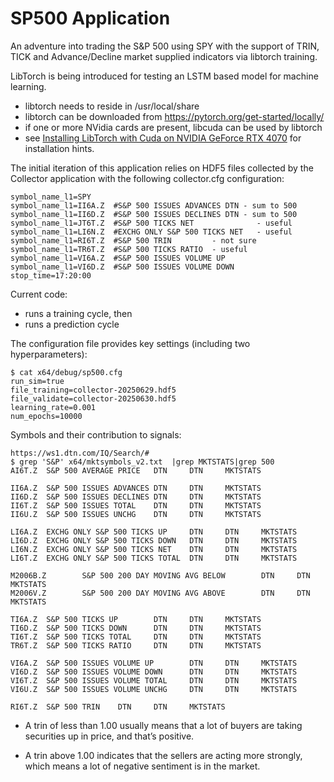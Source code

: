 # SP500 Application

An adventure into trading the S&P 500 using SPY with the support of
TRIN, TICK and Advance/Decline market supplied indicators via libtorch training.

LibTorch is being introduced for testing an LSTM based model for machine learning.
* libtorch needs to reside in /usr/local/share
* libtorch can be downloaded from https://pytorch.org/get-started/locally/
* if one or more NVidia cards are present, libcuda can be used by libtorch
* see [Installing LibTorch with Cuda on NVIDIA GeForce RTX 4070](https://blog.raymond.burkholder.net/index.php?/archives/1285-Installing-LibTorch-with-Cuda-on-NVIDIA-GeForce-RTX-4070.html) for installation hints.

The initial iteration of this application relies on HDF5 files
collected by the Collector application with the following
collector.cfg configuration:

```
symbol_name_l1=SPY
symbol_name_l1=II6A.Z  #S&P 500 ISSUES ADVANCES DTN - sum to 500
symbol_name_l1=II6D.Z  #S&P 500 ISSUES DECLINES DTN - sum to 500
symbol_name_l1=JT6T.Z  #S&P 500 TICKS NET              - useful
symbol_name_l1=LI6N.Z  #EXCHG ONLY S&P 500 TICKS NET   - useful
symbol_name_l1=RI6T.Z  #S&P 500 TRIN         - not sure
symbol_name_l1=TR6T.Z  #S&P 500 TICKS RATIO  - useful
symbol_name_l1=VI6A.Z  #S&P 500 ISSUES VOLUME UP
symbol_name_l1=VI6D.Z  #S&P 500 ISSUES VOLUME DOWN
stop_time=17:20:00
```

Current code:
* runs a training cycle, then
* runs a prediction cycle

The configuration file provides key settings (including two hyperparameters):

```
$ cat x64/debug/sp500.cfg
run_sim=true
file_training=collector-20250629.hdf5
file_validate=collector-20250630.hdf5
learning_rate=0.001
num_epochs=10000
```

Symbols and their contribution to signals:
```
https://ws1.dtn.com/IQ/Search/#
$ grep 'S&P' x64/mktsymbols_v2.txt  |grep MKTSTATS|grep 500
AI6T.Z  S&P 500 AVERAGE PRICE   DTN     DTN     MKTSTATS

II6A.Z  S&P 500 ISSUES ADVANCES DTN     DTN     MKTSTATS
II6D.Z  S&P 500 ISSUES DECLINES DTN     DTN     MKTSTATS
II6T.Z  S&P 500 ISSUES TOTAL    DTN     DTN     MKTSTATS
II6U.Z  S&P 500 ISSUES UNCHG    DTN     DTN     MKTSTATS

LI6A.Z  EXCHG ONLY S&P 500 TICKS UP     DTN     DTN     MKTSTATS
LI6D.Z  EXCHG ONLY S&P 500 TICKS DOWN   DTN     DTN     MKTSTATS
LI6N.Z  EXCHG ONLY S&P 500 TICKS NET    DTN     DTN     MKTSTATS
LI6T.Z  EXCHG ONLY S&P 500 TICKS TOTAL  DTN     DTN     MKTSTATS

M2006B.Z        S&P 500 200 DAY MOVING AVG BELOW        DTN     DTN     MKTSTATS
M2006V.Z        S&P 500 200 DAY MOVING AVG ABOVE        DTN     DTN     MKTSTATS

TI6A.Z  S&P 500 TICKS UP        DTN     DTN     MKTSTATS
TI6D.Z  S&P 500 TICKS DOWN      DTN     DTN     MKTSTATS
TI6T.Z  S&P 500 TICKS TOTAL     DTN     DTN     MKTSTATS
TR6T.Z  S&P 500 TICKS RATIO     DTN     DTN     MKTSTATS

VI6A.Z  S&P 500 ISSUES VOLUME UP        DTN     DTN     MKTSTATS
VI6D.Z  S&P 500 ISSUES VOLUME DOWN      DTN     DTN     MKTSTATS
VI6T.Z  S&P 500 ISSUES VOLUME TOTAL     DTN     DTN     MKTSTATS
VI6U.Z  S&P 500 ISSUES VOLUME UNCHG     DTN     DTN     MKTSTATS

RI6T.Z  S&P 500 TRIN    DTN     DTN     MKTSTATS
```
* A trin of less than 1.00 usually means that a lot of buyers are taking securities up in price,
and that’s positive.

* A trin above 1.00 indicates that the sellers are acting more strongly,
which means a lot of negative sentiment is in the market.
